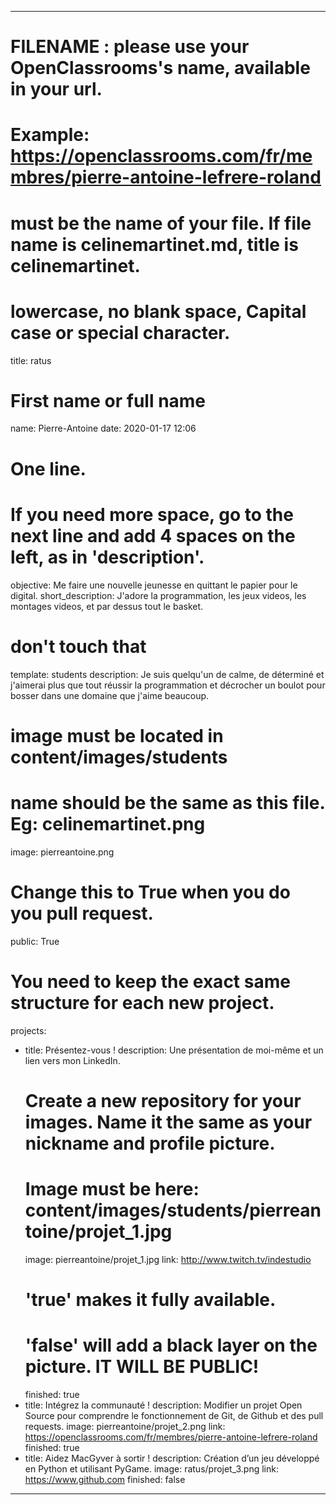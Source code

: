 ---

# FILENAME : please use your OpenClassrooms's name, available in your url.
# Example: https://openclassrooms.com/fr/membres/pierre-antoine-lefrere-roland
# must be the name of your file. If file name is celinemartinet.md, title is celinemartinet.
# lowercase, no blank space, Capital case or special character.
title: ratus

# First name or full name
name: Pierre-Antoine
date: 2020-01-17 12:06

# One line.
# If you need more space, go to the next line and add 4 spaces on the left, as in 'description'.
objective: Me faire une nouvelle jeunesse en quittant le papier pour le digital.
short_description: J'adore la programmation, les jeux videos, les montages videos, et par dessus tout le basket.

# don't touch that
template: students
description:
    Je suis quelqu'un de calme, de déterminé et j'aimerai plus que tout réussir la programmation et décrocher un boulot pour bosser dans une domaine que j'aime beaucoup.

# image must be located in content/images/students
# name should be the same as this file. Eg: celinemartinet.png
image: pierreantoine.png

# Change this to True when you do you pull request.
public: True

# You need to keep the exact same structure for each new project.
projects:
  - title: Présentez-vous !
    description: Une présentation de moi-même et un lien vers mon LinkedIn.
    # Create a new repository for your images. Name it the same as your nickname and profile picture.
    # Image must be here: content/images/students/pierreantoine/projet_1.jpg
    image: pierreantoine/projet_1.jpg
    link: http://www.twitch.tv/indestudio
    # 'true' makes it fully available.
    # 'false' will add a black layer on the picture. IT WILL BE PUBLIC!
    finished: true
  - title: Intégrez la communauté !
    description: Modifier un projet Open Source pour comprendre le fonctionnement de Git, de Github et des pull requests. 
    image: pierreantoine/projet_2.png
    link: https://openclassrooms.com/fr/membres/pierre-antoine-lefrere-roland
    finished: true
  - title: Aidez MacGyver à sortir !
    description: Création d’un jeu développé en Python et utilisant PyGame.
    image: ratus/projet_3.png
    link: https://www.github.com
    finished: false
---